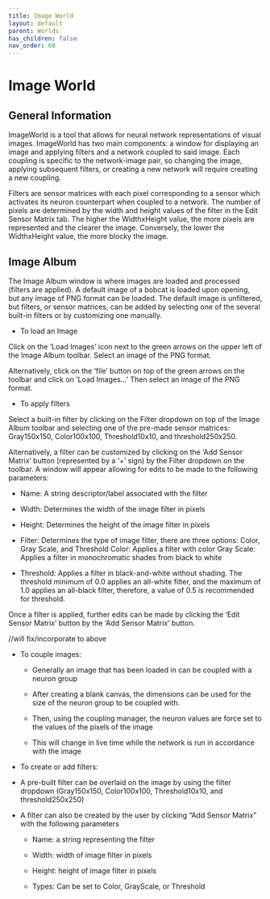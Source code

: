 ```yaml
---
title: Image World
layout: default
parent: Worlds
has_children: false
nav_order: 60
---
```


# Image World

## General Information

ImageWorld is a tool that allows for neural network representations of visual images. ImageWorld has two main components: a window for displaying an image and applying filters and a network coupled to said image. Each coupling is specific to the network-image pair, so changing the image, applying subsequent filters, or creating a new network will require creating a new coupling.

Filters are sensor matrices with each pixel corresponding to a sensor which activates its neuron counterpart when coupled to a network. The number of pixels are determined by the width and height values of the filter in the Edit Sensor Matrix tab. The higher the WidthxHeight value, the more pixels are represented and the clearer the image. Conversely, the lower the WidthxHeight value, the more blocky the image.

## Image Album

The Image Album window is where images are loaded and processed (filters are applied). A default image of a bobcat is loaded upon opening, but any image of PNG format can be loaded. The default image is unfiltered, but filters, or sensor matrices, can be added by selecting one of the several built-in filters or by customizing one manually.

* To load an Image

Click on the ‘Load Images’ icon next to the green arrows on the upper left of the Image Album toolbar. Select an image of the PNG format. 

Alternatively, click on the ‘file’ button on top of the green arrows on the toolbar and click on ‘Load Images…’ Then select an image of the PNG format.

* To apply filters

Select a built-in filter by clicking on the Filter dropdown on top of the Image Album toolbar and selecting one of the pre-made sensor matrices: Gray150x150, Color100x100, Threshold10x10, and threshold250x250.

Alternatively, a filter can be customized by clicking on the ‘Add Sensor Matrix’ button (represented by a ‘+’ sign) by the Filter dropdown on the toolbar. A window will appear allowing for edits to be made to the following parameters:

* Name: A string descriptor/label associated with the filter

* Width: Determines the width of the image filter in pixels

* Height: Determines the height of the image filter in pixels

* Filter: Determines the type of image filter, there are three options: Color, Gray Scale, and Threshold
        Color: Applies a filter with color
        Gray Scale: Applies a filter in monochromatic shades from black to white

* Threshold: Applies a filter in black-and-white without shading. The threshold minimum of 0.0 applies an all-white filter, and the maximum of 1.0 applies an all-black filter, therefore, a value of 0.5 is recommended for threshold.

Once a filter is applied, further edits can be made by clicking the ‘Edit Sensor Matrix’ button by the ‘Add Sensor Matrix’ button. 

//will fix/incorporate to above

* To couple images:

    * Generally an image that has been loaded in can be coupled with a neuron group

    * After creating a blank canvas, the dimensions can be used for the size of the neuron group to be coupled with.

    * Then, using the coupling manager, the neuron values are force set to the values of the pixels of the image

    * This will change in live time while the network is run in accordance with the image

* To create or add filters:

* A pre-built filter can be overlaid on the image by using the filter dropdown (Gray150x150, Color100x100, Threshold10x10, and threshold250x250)

* A filter can also be created by the user by clicking “Add Sensor Matrix” with the following parameters

    * Name: a string representing the filter

    * Width: width of image filter in pixels

    * Height: height of image filter in pixels
    
    * Types: Can be set to Color, GrayScale, or Threshold






